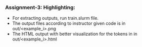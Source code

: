 ### Assignment-3: Highlighting:   
 - For extracting outputs, run train.slurm file.     
 - The output files according to instructor given code is in out/<example_i>.png  
 - The HTML output with better visualization for the tokens in in out/<example_i>.html   
